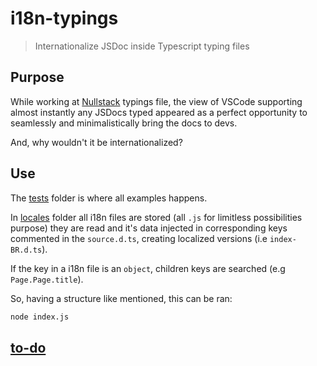 # i18n-typings

> Internationalize JSDoc inside Typescript typing files

## Purpose

While working at [Nullstack](https://github.com/nullstack/nullstack) typings file, the view of VSCode supporting almost instantly any JSDocs typed appeared as a perfect opportunity to seamlessly and minimalistically bring the docs to devs.

And, why wouldn't it be internationalized?

## Use

The [tests](https://github.com/GuiDevloper/i18n-typings/tree/master/tests) folder is where all examples happens.

In [locales](https://github.com/GuiDevloper/i18n-typings/tree/master/tests/locales) folder all i18n files are stored (all `.js` for limitless possibilities purpose) they are read and it's data injected in corresponding keys commented in the `source.d.ts`, creating localized versions (i.e `index-BR.d.ts`).

If the key in a i18n file is an `object`, children keys are searched (e.g `Page.Page.title`).

So, having a structure like mentioned, this can be ran:

```sh
node index.js
```

## [to-do](https://github.com/GuiDevloper/i18n-typings/issues/1)
